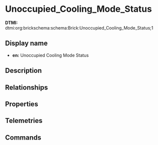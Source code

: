 # Unoccupied_Cooling_Mode_Status
**DTMI:** dtmi:org:brickschema:schema:Brick:Unoccupied_Cooling_Mode_Status;1
## Display name
- **en:** Unoccupied Cooling Mode Status
## Description
## Relationships
## Properties
## Telemetries
## Commands
